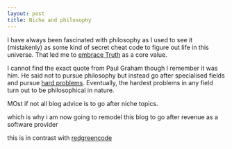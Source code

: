 ```yaml
---
layout: post
title: Niche and philosophy
---
```


I have always been fascinated with philosophy as I used to see it (mistakenly) as some kind of secret cheat code to figure out life in this universe. That led me to [embrace Truth](/001-first-is-it-useful) as a core value.

I cannot find the exact quote from Paul Graham though I remember it was him. He said not to pursue philosophy but instead go after specialised fields and pursue [hard problems](http://www.paulgraham.com/hs.html). Eventually, the hardest problems in any field turn out to be philosophical in nature.


MOst if not all blog advice is to go after niche topics.

which is why i am now going to remodel this blog to go after revenue as a software provider

this is in contrast with [redgreencode](https://www.redgreencode.com/)